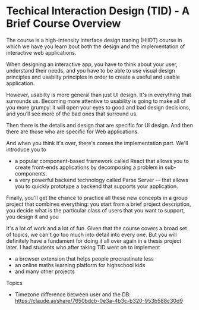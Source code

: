 # Techical Interaction Design (TID) - A Brief Course Overview

The course is a high-intensity interface design traning (HIIDT) course in which we have you learn bout both the design and the implementation of interactive web applications.

When designing an interactive app, you have to think about your user, understand their needs, and you have to be able to use visual design principles and usabilty principles in order to create a useful and usable application. 

However, usabilty is more general than just UI design. It's in everything that surrounds us. Becoming more attentive to usability is going to make all of you more grumpy: it will open your eyes to good and bad design decisions, and you'll see more of the bad ones that surround us.

Then there is the details and design that are specific for UI design. And then there are those who are specific for Web applications. 

And when you think it's over, there's comes the implementation part. We'll introduce you to 
- a popular component-based framework called React that allows you to create front-ends  applications by decomposing a problem in sub-components. 
- a very powerful backend technology called Parse Server -- that allows you to quickly prototype a backend that supports your application. 

Finally, you'll get the chance to practice all these new concepts in a group project that combines everything: you start from a brief project description, you decide what is the particular class of users that you want to support, you design it and you 

It's a lot of work and a lot of fun. Given that the course covers a broad set of topics, we can't go too much into detail into every one. But you will definitely have a fundament for doing it all over again in a thesis project later. I had students who after taking TID went on to implement 
-  a browser extension that helps people procrastinate less
- an online maths learning platform for highschool kids 
- and many other projects



Topics
- Timezone difference between user and the DB: https://claude.ai/share/7650bdcb-0e3a-4b3c-b320-953b588c30d9



